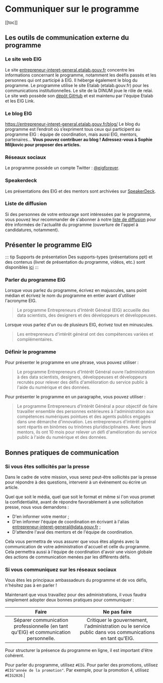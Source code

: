 # Communiquer sur le programme

[[toc]]

## Les outils de communication externe du programme  

### Le site web EIG
Le site [entrepreneur-interet-general.etalab.gouv.fr](https://entrepreneur-interet-general.etalab.gouv.fr) concentre les informations concernant le programme, notamment
les deéfis passés et les personnes qui ont participé à EIG. Il héberge également le blog du programme.
Le programme utilise le site Etalab (etalab.gouv.fr) pour les communications institutionnelles. Le site de la DINUM joue le rôle de relai. 
Le site web possède son [dépôt GitHub](https://github.com/entrepreneur-interet-general/site-eig) et est maintenu par l'équipe Etalab et les EIG Link.

### Le blog EIG
https://entrepreneur-interet-general.etalab.gouv.fr/blog/
Le blog du programme est l’endroit où s’expriment tous ceux qui participent au programme EIG : équipe de coordination, mais aussi EIG, mentors, partenaires...
**Vous pouvez contribuer au blog ! Adressez-vous à Sophie Miljkovic pour proposer des articles.**

### Réseaux sociaux
Le programme possède un compte Twitter : [@eigforever](https://twitter.com/eigforever). 

### Speakerdeck

Les présentations des EIG et des mentors sont archivées sur [SpeakerDeck](https://speakerdeck.com/eig2018).

### Liste de diffusion 

Si des personnes de votre entourage sont intéressées par le programme, vous pouvez leur recommander de s'abonner à notre [liste de diffusion](https://infolettres.etalab.gouv.fr/subscribe/entrepreneur-interet-general@mail.etalab.studio) pour être informées de l'actualité du programme (ouverture de l'appel à candidatures, notamment). 

## Présenter le programme EIG

::: tip Supports de présentation
Des supports-types (présentations ppt) et des contenus (livret de présentation du programme, vidéos, etc.) sont disponibles [ici](supports-communication.md)
:::

### Parler du programme EIG
Lorsque vous parlez du programme, écrivez en majuscules, sans point médian et écrivez le nom du programme en entier avant d'utiliser l'acronyme EIG.

> Le programme Entrepreneurs d'Intérêt Général (EIG) accueille des data scientists, des designers et des développeurs et développeuses.

Lorsque vous parlez d'un ou de plusieurs EIG, écrivez tout en minuscules.

> Les entrepreneurs d'intérêt général ont des compétences variées et complémentaires.

### Définir le programme
Pour présenter le programme en une phrase, vous pouvez utiliser :

> Le programme Entrepreneurs d'Intérêt Général ouvre l’administration à des data scientists, designers, développeuses et développeurs recrutés pour relever des défis d'amélioration du service public à l'aide du numérique et des données. 

Pour présenter le programme en un paragraphe, vous pouvez utiliser :

> Le programme Entrepreneurs d'Intérêt Général a pour objectif de faire travailler ensemble des personnes extérieures à l'administration aux compétences numériques pointues et des agents publics engagés dans une démarche d'innovation. Les entrepreneurs d'intérêt général sont répartis en binômes ou trinômes pluridisciplinaires. Avec leurs mentors, ils ont 10 mois pour relever un défi d'amélioration du service public à l'aide du numérique et des données.

## Bonnes pratiques de communication

### Si vous êtes sollicités par la presse

Dans le cadre de votre mission, vous serez peut-être sollicités par la presse pour répondre à des questions, intervenir à un événement ou écrire un article.

Quel que soit le média, quel que soit le format et même si l'on vous promet la confidentialité, avant de répondre favorablement à une sollicitation presse, nous vous demandons :
- D'en informer votre mentor ;
- D'en informer l'équipe de coordination en écrivant à l'alias <entrepreneur-interet-general@data.gouv.fr> ;
- D'attendre l'aval des mentors et de l'équipe de coordination.

Cela vous permettra de vous assurer que vous êtes alignés avec la communication de votre administration d'accueil et celle du programme. Cela permettra aussi à l'équipe de coordination d'avoir une vision globale des actions de communication menées par les différents défis.

### Si vous communiquez sur les réseaux sociaux

Vous êtes les principaux ambassadeurs du programme et de vos défis, n'hésitez pas à en parler !

Maintenant que vous travaillez pour des administrations, il vous faudra simplement adopter deux bonnes pratiques pour communiquer :

|Faire|Ne pas faire| 
| :-------------: | :-------------: |
|Séparer communication professionnelle (en tant qu'EIG) et communication personnelle.|Critiquer le gouvernement, l'administration ou le service public dans vos communications en tant qu'EIG.|  
      
Pour structurer la présence du programme en ligne, il est important d'être cohérent. 

Pour parler du programme, utilisez `#EIG`. 
Pour parler des promotions, utilisez `#EIG"année de la promotion"`. Par exemple, pour la promotion 4, utilisez `#EIG2020`.|
